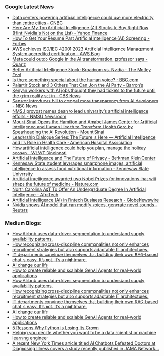 ### Google Latest News
<!-- GOOGLE-NEWS-CONTENT:START -->

- [Data centers powering artificial intelligence could use more electricity than entire cities - CNBC](https://news.google.com/rss/articles/CBMiqwFBVV95cUxQS3c0eHdZSlNGWVY4aWdvUTcxVGFkM1Q5d2pLLW10dHpKZERvVWY5QXIzeWk1ckVEakF6YXhhaURTSXJYdWx6cFJqRE1EbHRfVTRNOVlhYmhYc19UTldaeEpuam55ZkZWUTZkLTJtbmpiZHF6aTI4eVVWZ1IwQ21Xb3lTRUEtRm96OUpPbjhaR0pSNkIyS3NtNGhrR292TXctMEo1S2ZCOTJhWEHSAbABQVVfeXFMUGhIOUE1ekhsQUwtbkstRHRQT0pRZG5sWVJpTG9nNnZTbmk5YVFjakZMekRJdTdnNTgyaEFOdGIxU3JXMDNNUkxpemM0OF95Q3A1aGxwbkQ0dlBiZ0VjM1FFX0VDV0k4aW9DajBpem9pNVA3MmZ0Q3N2VC04Tk5CY1J4c1NYczFKMG9Hcm5WZ3hzWS10NE9LMzF6SDNZM1BlbFBJZVRreW5RV2xGZ1ZwcVo?oc=5)
- [Here Are My Top Artificial Intelligence (AI) Stocks to Buy Right Now (Hint: Nvidia's Not on the List) - Yahoo Finance](https://news.google.com/rss/articles/CBMiiwFBVV95cUxPZ2lWOENvZzdXZEpFWFVnd3I2Umk2ekNyRC1adEZTMFFnbzdQUkFnTlhhUmlIMzNYa0lfdTJkVFJnV3BsZmlyVHRVLTdqcjdjT2dURjFkRTdjOWxfNmI3dkVqYzFDX1hpb0s5alhKS0VJRFhSelY4RHVKUDBtR2RGcXRrMHF6bTVJQXpv?oc=5)
- [How To Get Your Résumé Past Artificial Intelligence (AI) Screening - Forbes](https://news.google.com/rss/articles/CBMiuAFBVV95cUxPRXN4SmJFS2ZtLTRPQzlRQ2ROczgycUFEZEk3LTEzblAzSlNKRmhqZlVmQ21aUW1BTW93YjRFd3hWcEFRd2ItT2JLZlNlZVNCcnF0a1lKay14amZDUzdJMjFpcXBuOEJEbDA5UHZGTlpGWXJReDV3RUhudHpGdWp4VDc5NENHbHNNVDNpZTNZSG9wVklIRU9SRExWeXBsSWJHR0FaT2RhV1owZE1QN0VTU0F5MUk5YlFx?oc=5)
- [AWS achieves ISO/IEC 42001:2023 Artificial Intelligence Management System accredited certification - AWS Blog](https://news.google.com/rss/articles/CBMi3AFBVV95cUxPcFJpaFRaczNXVDdJMmE5MlAzV3JkaElZOGlNMGpGRmtrSVNsNmE5WnJyY2poc2xaOUhvWERESXc3ZC1ZVU1tbzhWNFduZEM3QUFySXdULTlyMFBjbmlpWkYxWFhvTXJmT2hKRFAtcmJlWVlsTURqczdUbklENG9DMW5LOVNZN0xCVTRWTkY1OHhadVc2VUlJSE9LMGd0NWpGM1drTmV4RW5ZVzhmc0VueUZXUzZKbHQzVkV3ZDc3RFRXN2pDd0swVzU1UW1tZUtZYzI0UFZucjNoZ3FW?oc=5)
- [Meta could outdo Google in the AI transformation, professor says - Quartz](https://news.google.com/rss/articles/CBMiiAFBVV95cUxNMHJldjBGamZwcEpUX3ZoeWZXMTZxd0wzR2xuV1VpVXFpd1BvN3FLUXpWdnVQRWMtSmdxLVkyS1RFcUNCRi1Vb3hla1d1TFNMWkxmTTlEa0lhWldPMV84MTNCdk10enNQZFo1TEloLV9jMkZ5aXMwaEVzNlZyZGlDVE41NFU4SE9W?oc=5)
- [Better Artificial Intelligence Stock: Broadcom vs. Nvidia - The Motley Fool](https://news.google.com/rss/articles/CBMilgFBVV95cUxOemlIMklWdFVjbzFjdzdfUlN4X0xtbVlUNnJjRTRaUm8ySEZQVTA4TlltRTA1YUJiRHQzV2pZa3RPX0tmbm9Zd0dWekVRM2xvN0VnNkU2UjBoRHhIaTJyVmFLT1dBckdWaFZqbVlib29aVFBXY3pWUnZPY3RwTml6TVJqU3RxS3cxalAtcnoyaWdKZWlPVmc?oc=5)
- [Is there something special about the human voice? - BBC.com](https://news.google.com/rss/articles/CBMiqAFBVV95cUxOUWx1V25PODk4SFlnUW9jS0d4VjNINjFDX2ZRUzBjVTJBVDBFZmdmSEVOWXVwd3dydXFQM3NmU2MyTUxSZ20zM29iakQ3ZHdzX3ZOaE1ERzBBSkp3MnhVdThVOFE2NGFRMUVpV05SUW5RZW9xSGwzTGZoT0p2US1Jd2s4WlcxbHdMUVdINEZOYURVVllwNlE0WnhRTlNpLVQ1YzFaRnl2RTc?oc=5)
- [Palantir Stock and 3 Others That Can Join the AI Party - Barron's](https://news.google.com/rss/articles/CBMijAFBVV95cUxNU2oyV2ZVRWdDaE84bXhzM0tqSjFxZDFqRFhqdjIzb3p0ZnBDdFp4dVVXZTRLc0NyMzJlSWlCUGEzcDZhZ1MyWGtqS29FWGx5SnZfNWlNWlF2OHBkeHk0LS0xZVByZnFqNHh6NUNVNG9rbWwwcFlYdDdPWGlQT1gxZmlzUVRheERpcGdFaNIBkgFBVV95cUxQbVFfZDhENnk5OG1kVHdkZ2RIVHlRdzhlU1hsa2FVcTFvT1plTDd3V2piUlF2ZV9iMTQ5TGtQSTZQTDJWOERsYWdSZUp6RE1XOHpkeXdYYXVfWlRFSWZRNHhPNHZZdC1vemg2MThUNWlWREZEN3FPeWpsWFFDS3diUXoxUXFNZnVwaEw1LS1fYzFmQQ?oc=5)
- [Kenyan workers with AI jobs thought they had tickets to the future until the grim reality set in - CBS News](https://news.google.com/rss/articles/CBMidkFVX3lxTE9EM3R5U2lXcld3SXJkX3lhVTZNMTlCTjFOaGdybWRWVDNrVmVWRnpvY0FYUS1QRzFLUFFQVVJYSkw0UmxsRVIwNXFweTM0RXI1NkNITTJDa2tOcnkzZ1AtQzdrRFlFZHhtRkZjTGw4aWptTGhTdVHSAXtBVV95cUxPVjZ0VTZqcGpLY3c4OGxGZ1hUWW9kZ0VpMmU4V3kyWk9DLUpaM2JHSm41Q1l6QWRKd1VJYjdEdVVYZXh1X0gwd2xMTkVVNER0SVZaNlEyWnc1U1c2QWdYczhQcWp6VWZ0TUxINU00NWdqaWtXMWFiTkpib2M?oc=5)
- [Senator introduces bill to compel more transparency from AI developers - NBC News](https://news.google.com/rss/articles/CBMihAFBVV95cUxQY2UxNGt0NVdUcVNWaHpvaGRJbW83MC1FMWh2REtZdmJyZGVBMHJBd1g0SktkRzdXRnA3bUZSTWNCR0Fsc0NfQllsdV82bGpVZFpSTzc4QjVNd0hmS3pNdkY2Q1g5OHhWV19OTEFTd0JfS2d3dkktQk1sMzUxTWphOXBrdFTSAVZBVV95cUxObTBsaUJPUFl1Zlk2ZEVzTEIzWjBLbHRDWWM0OGVMeGIyYnBqSEJqYzNxaTRnYUZHNTh2WGQxdmdjMldlSWhKenlYOU5qVmRZTFdZNHBVZw?oc=5)
- [NMSU provost names dean to lead university’s artificial intelligence efforts - NMSU Newsroom](https://news.google.com/rss/articles/CBMi3wFBVV95cUxObXMwMDRzRjY1bjBuWC1lb2gtX0ZOUWVPeGktOHRiSDE5cWJGR29uRnpJSy1wb2psNU03ZVVvLUROLXlrSVZMelBPRXN2N09TTjBjVktpaXgydklmTVY3dmNLSEtPZk0ySnRia3NwbXRwVjdTVHpxdXN5T0l6SFU2Nk9wcDVFZWRpQU1kR0NBN3RnT3AtcnAtNTc4ajlIVzEzX28yMGRYQU9OWGFVNTVqSEptVzJ2SXk1S3ZnZFVJeDJKNWRjalhlUllWV0NxaTFtZ0cwTHI2aW15d1JlWGJZ?oc=5)
- [Mount Sinai Opens the Hamilton and Amabel James Center for Artificial Intelligence and Human Health to Transform Health Care by Spearheading the AI Revolution - Mount Sinai](https://news.google.com/rss/articles/CBMirgJBVV95cUxOSGprM2Njc0NUS0NtbGtrM3RBREUta21BTDY1Ul9OYnpVWTFObUU3Rms1S2VocVdfa3B4eHF2a202TDJKeUYtOVhTTlYteHhtdWFHaFFLV0NRWERmYjFQMHdOaG1vaThyVFFrSFVnT19PWkdBcDZWYkFjTUt3elZnazgyRnJvb2VBVjZMTHNVb0FjWjhLeU4tRkd6dm4tWjU5ZTZ1VlREaUM0M0N0ZHdKV2ZuZXNlMEdWWkNaU2tpQkdNRDMyRzlFVVVodnl3N09VRm5ScERLSjRyQU1HLXMxaWpkdlktd2ZIdWNrdnEybG9pY3lhbEhBSHc1OGF5RTZaaEU5VWhSUGpWeEI5Y0NYZWJCbVItM3UwRVBaRzVvWWRONlhpeWx3enkxRExFZw?oc=5)
- [Leadership Dialogue Series: The Future is Here — Artificial Intelligence and Its Role in Health Care - American Hospital Association](https://news.google.com/rss/articles/CBMi2wFBVV95cUxNU19ld2RtVDhTVTJJSW1aa2RSOU9VV0F4MzgtSGpKaXpSOEo4aUlGSWhJcm1aaVJXYjJOUzNkUUo5aEh4cTdmUkJaZXZ5OU1GankwNGxMUWdLRTZuVVY1UUxGOTFFVktsNDJzYUVTZktXcG54cFJzVHdzY1o3UDBUN2drOVhsN1Qtc0NSYzhwWGV0QTF6cTA1Y2QzSHVIT25vZXJpMlVJU0RVQlBucC1WNWtFVENWcjdoQkNSdl9XcDM2eWVaYmIzaUJMUFk1UFRMTUQwNEd6eDJOUVU?oc=5)
- [How artificial intelligence could help you plan, manage the holiday season - WLWT Cincinnati](https://news.google.com/rss/articles/CBMimgFBVV95cUxOdXFNczUxOURoRFR4c1dhZXpfWVBRVnVUSHUySkZ4UTRVbGozZTA1ZUdhWEVRRjc5dEYtLThDc2lmcjB2eEpIU2xvLVgtaVIxMFpjLTVhRHRBRUliQU0yenB4ZjVtaGJjYWVMQzhzNkNhN0w0LXZXNnZNaG9zSGxHQlYwUlBjeHU0N2Z1N3pVVFV6VllDVldSQ3Jn?oc=5)
- [Artificial Intelligence and The Future of Privacy - Berkman Klein Center](https://news.google.com/rss/articles/CBMigAFBVV95cUxOTDJmWWRLTUV3OXJKSUlWYmpRNUdhSlpfY1o3QVFPOHdSSzJ3Mmp4WHhnMVVrRFVDaFVNMm5kSE1GdG1tRUFfMTJtWHY4QTdTQkxGM3gyUzM4cjJhLVBzb3R0UmZpY1ZRMUNiSUtJSlYtWlJPa0RRQ0E1UENvdkJCSA?oc=5)
- [Kennesaw State student leverages smartphone images, artificial intelligence to assess food nutritional information - Kennesaw State University](https://news.google.com/rss/articles/CBMi8gFBVV95cUxPZjBYVTNXbl9FRzZON2k1RGtFUU9LNFJKYmQ0WFk5UkpCcWQ4ei1DcWhIa2lGMWROeUh5SFZmRHlJSVN6aXpPcmJvOXRwcEdvbDVKUjI4U0FpVDJCaUFXN19WRHp2akI0WGViMWF2bEtMa1pGU0ZPZ2JUc00wQUJFX3o2alBpeUNIOHc1UE54eEQyd2NZUWF1RWg2UUU2S3dJeGFSUnY2Ni1sRnN3Q3FRSDlUX1k1Ymw0UnA4dDA0eEdYcDl1ZWdHSVREdEEwbjZSTlg5QUlTbHdXNVM5cy1TblBPSGJCWlVMcjdxR0xwQ21Cdw?oc=5)
- [Artificial Intelligence awarded two Nobel Prizes for innovations that will shape the future of medicine - Nature.com](https://news.google.com/rss/articles/CBMiX0FVX3lxTE9MQnZsM1JpeGhKSE5QXzJpOWhWdTB6ZlhHbmhxSzRDQ3J4Umd6Y1BqQ3BzZjJtb3ZHYmN3ZTB4V1FzQ09HZTZiN0FOdUdFcTRfSUlwY1ozSmtKazhJMDdJ?oc=5)
- [North Carolina A&T To Offer An Undergraduate Degree In Artificial Intelligence - AfroTech](https://news.google.com/rss/articles/CBMidEFVX3lxTE1iWGNOV0ZhUHYyTk0tNHUtSzJoV1g0dzdsamlNZzdXWmJCaTRqVWhSXzdseTVmVDVRdmsyNWlyZUJkLXVfOEJYV3JSSWdjME83YVc3MjgzNVBRaG96OU9KY3hYOHBOWkpoR1BwY21JVjZpUUVx?oc=5)
- [Artificial Intelligence (AI) in Fintech Business Research - GlobeNewswire](https://news.google.com/rss/articles/CBMi5AJBVV95cUxOQ3JBWjdpV0huU2d5UEpvRUdfdXRrWFp1S1Fsb2NxOHJwbDZwcFpxek1Hc292bE1wbHJWclFnYlprWVNSQjdRaUN2aVp6Q1FRV0M3OWRDM0hPMWJveEJKNnkzU090aDFISWhRbHZUMUpPOXpuRVRWX2FUbEdkWUF1MXJ5Mm51T0hSVlh2VUFiV1VOQXdFR0FGci0wQW9TdzBmSzQzTmdTb01qVTB1WUZTeWEtVjllMmJQQmc3N1JVNW1jSjl6ckZhQVR5ZUQ2cXVPakxFa1hpNEp1blREb0k2dHE0SVd2WWZTVzdxcDJqZFkwV05ZY0RIZmxzRUtudDdKWjcyTWpxN1M0M3QyVmJocEhaaVFnLUFPdDZQQUZoVVFiZHM1bVZUUHBNdnJqYzlMWEV6WUZ5dzBmbnVET2pFalVSTVRPU0dwX0kzZTQwblk1S2V2MnI1OTRpVnBKM2pEN0dyLQ?oc=5)
- [Nvidia shows AI model that can modify voices, generate novel sounds - Reuters](https://news.google.com/rss/articles/CBMi0wFBVV95cUxQaVNlb0tYdzF1RUdXVFJmM3VWOEZCdEdHWjdMMFFMUFR2WjZmOUxaM1ladUhXM3dMOXhhVE9uLUlaRWhhV1FnNndGZ2stNVV2Qlc4TWlNSEJIRmNsSVpmcUJTeGhlZWNuTU5aV00taEh1NXFlMWgzdTRyWnFnQmdtQXNuNUlZV1A0TFhaNm92eXhUcGRuNFpVOHk2eC1GRU1JUFpXWFplRDZMUlFaRHFGWWRyQUMwNmRwZXB0NDVBYjNnNG1wTUN4VF9hUDJmbVF2ZlVZ?oc=5)<!-- GOOGLE-NEWS-CONTENT:END -->

### Medium Blogs:
<!-- MEDIUM-CONTENT:START -->

- [How Airbnb uses data-driven segmentation to understand supply availability patterns.](https://medium.com/airbnb-engineering/from-data-to-insights-segmenting-airbnbs-supply-c88aa2bb9399?source=topic_portal---recommended_stories---machine_learning---0-84--------------------4850707f_666e_4528_89f8_8e0206c4aac7-------)
- [How recognizing cross-discipline commonalities not only enhances recruitment strategies but also supports adaptable IT architectures.](https://medium.com/towards-data-science/engineering-the-future-common-threads-in-data-software-and-artificial-intelligence-2aa46b262150?source=topic_portal---recommended_stories---machine_learning---1-107--------------------4850707f_666e_4528_89f8_8e0206c4aac7-------)
- [IT departments convince themselves that building their own RAG-based chat is easy. It’s not. It’s a nightmare.](https://medium.com/towards-artificial-intelligence/dear-it-departments-please-stop-trying-to-build-your-own-rag-4546b4638273?source=topic_portal---recommended_stories---machine_learning---2-85--------------------4850707f_666e_4528_89f8_8e0206c4aac7-------)
- [AI change our life](https://medium.com/@loseheart110/how-ai-changes-our-everyday-life-1e71f74e34a4?source=topic_portal---recommended_stories---machine_learning---3-84--------------------4850707f_666e_4528_89f8_8e0206c4aac7-------)
- [How to create reliable and scalable GenAI Agents for real-world applications](https://medium.com/towards-data-science/productionising-genai-agents-evaluating-tool-selection-with-automated-testing-f668065e69bd?source=topic_portal---recommended_stories---machine_learning---4-107--------------------4850707f_666e_4528_89f8_8e0206c4aac7-------)
- [How Airbnb uses data-driven segmentation to understand supply availability patterns.](https://medium.com/airbnb-engineering/from-data-to-insights-segmenting-airbnbs-supply-c88aa2bb9399?source=topic_portal---recommended_stories---machine_learning---0-84--------------------4850707f_666e_4528_89f8_8e0206c4aac7-------)
- [How recognizing cross-discipline commonalities not only enhances recruitment strategies but also supports adaptable IT architectures.](https://medium.com/towards-data-science/engineering-the-future-common-threads-in-data-software-and-artificial-intelligence-2aa46b262150?source=topic_portal---recommended_stories---machine_learning---1-107--------------------4850707f_666e_4528_89f8_8e0206c4aac7-------)
- [IT departments convince themselves that building their own RAG-based chat is easy. It’s not. It’s a nightmare.](https://medium.com/towards-artificial-intelligence/dear-it-departments-please-stop-trying-to-build-your-own-rag-4546b4638273?source=topic_portal---recommended_stories---machine_learning---2-85--------------------4850707f_666e_4528_89f8_8e0206c4aac7-------)
- [AI change our life](https://medium.com/@loseheart110/how-ai-changes-our-everyday-life-1e71f74e34a4?source=topic_portal---recommended_stories---machine_learning---3-84--------------------4850707f_666e_4528_89f8_8e0206c4aac7-------)
- [How to create reliable and scalable GenAI Agents for real-world applications](https://medium.com/towards-data-science/productionising-genai-agents-evaluating-tool-selection-with-automated-testing-f668065e69bd?source=topic_portal---recommended_stories---machine_learning---4-107--------------------4850707f_666e_4528_89f8_8e0206c4aac7-------)
- [5 Reasons Why Python is Losing Its Crown](https://medium.com/stackademic/is-python-still-the-king-of-data-science-476f1e3191b3?source=topic_portal---recommended_stories---machine_learning---5-85--------------------4850707f_666e_4528_89f8_8e0206c4aac7-------)
- [Helping you decide whether you want to be a data scientist or machine learning engineer](https://medium.com/towards-data-science/the-difference-between-ml-engineers-and-data-scientists-b64ac19c0f41?source=topic_portal---recommended_stories---machine_learning---6-84--------------------4850707f_666e_4528_89f8_8e0206c4aac7-------)
- [A recent New York Times article titled AI Chatbots Defeated Doctors at Diagnosing Illness covers a study recently published in JAMA Network…](https://medium.com/@rachel-draelos/ai-chatbots-did-not-defeat-doctors-at-diagnosing-illness-b42e76c6f652?source=topic_portal---recommended_stories---machine_learning---7-107--------------------4850707f_666e_4528_89f8_8e0206c4aac7-------)<!-- MEDIUM-CONTENT:END -->
